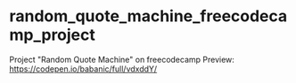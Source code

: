 # random_quote_machine_freecodecamp_project
Project "Random Quote Machine" on freecodecamp
Preview: https://codepen.io/babanic/full/vdxddY/
